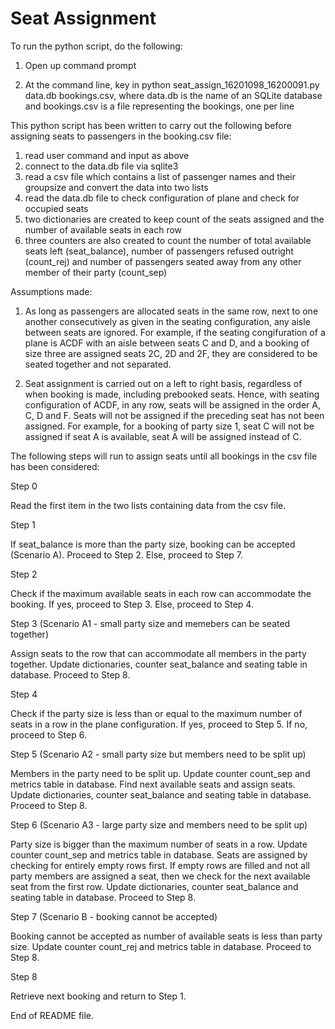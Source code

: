 # Seat Assignment


To run the python script, do the following:

1. Open up command prompt

2. At the command line, key in python seat_assign_16201098_16200091.py data.db bookings.csv, 
    where data.db is the name of an SQLite database and bookings.csv is a file representing the bookings, one per line

This python script has been written to carry out the following before assigning seats to passengers in the booking.csv file:

1. read user command and input as above
2. connect to the data.db file via sqlite3
3. read a csv file which contains a list of passenger names and their groupsize and convert the data into two lists
4. read the data.db file to check configuration of plane and check for occupied seats
5. two dictionaries are created to keep count of the seats assigned and the number of available seats in each row
6. three counters are also created to count the number of total available seats left (seat_balance), number of passengers refused outright (count_rej) and number of passengers seated away from any other member of their party (count_sep)


Assumptions made:

1. As long as passengers are allocated seats in the same row, next to one another consecutively as given in the seating configuration, any  aisle between seats are ignored. For example, if the seating congifuration of a plane is ACDF with an aisle between seats C and D, and a booking of size three are assigned seats 2C, 2D and 2F, they are considered to be seated together and not separated.

2. Seat assignment is carried out on a left to right basis, regardless of when booking is made, including prebooked seats. Hence, with seating configuration of ACDF, in any row, seats will be assigned in the order A, C, D and F. Seats will not be assigned if the preceding seat has not been assigned. For example, for a booking of party size 1, seat C will not be assigned if seat A is available, seat A will be assigned instead of C.


The following steps will run to assign seats until all bookings in the csv file has been considered:

Step 0

Read the first item in the two lists containing data from the csv file.

Step 1

If seat_balance is more than the party size, booking can be accepted (Scenario A). Proceed to Step 2. Else, proceed to Step 7.

Step 2 

Check if the maximum available seats in each row can accommodate the booking. If yes, proceed to Step 3. Else, proceed to Step  4.

Step 3 (Scenario A1 - small party size and memebers can be seated together) 

Assign seats to the row that can accommodate all members in the party together. Update dictionaries, counter seat_balance and seating table in database. Proceed to Step 8.

Step 4 

Check if the party size is less than or equal to the maximum number of seats in a row in the plane configuration. If yes, proceed to Step 5. If no, proceed to Step 6.

Step 5 (Scenario A2 - small party size but members need to be split up)

Members in the party need to be split up. Update counter count_sep and metrics table in database. Find next available seats and assign seats. Update dictionaries, counter seat_balance and seating table in database. Proceed to Step 8.

Step 6 (Scenario A3 - large party size and members need to be split up)

Party size is bigger than the maximum number of seats in a row. Update counter count_sep and metrics table in database. Seats are assigned by checking for entirely empty rows first. If empty rows are filled and not all party members are assigned a seat, then we check for the next available seat from the first row. Update dictionaries, counter seat_balance and seating table in database. Proceed to Step 8.

Step 7 (Scenario B - booking cannot be accepted)

Booking cannot be accepted as number of available seats is less than party size. Update counter count_rej and metrics table in database. Proceed to Step 8.

Step 8

Retrieve next booking and return to Step 1.

End of README file.
